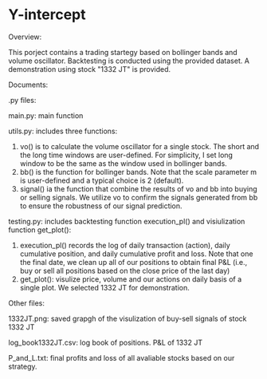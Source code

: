 # Y-intercept

Overview: 

This porject contains a trading startegy based on bollinger bands and volume oscillator. Backtesting is conducted using the provided dataset. A demonstration using stock "1332 JT" is provided.

Documents:

.py files:


main.py: main function 


utils.py: includes three functions:


  1. vo() is to calculate the volume oscillator for a single stock. The short and the long time windows are user-defined. For simplicity, I set long window to be the same as the window used in bollinger bands. 
  2. bb() is the function for bollinger bands. Note that the scale parameter m is user-defined and a typical choice is 2 (default).
  3. signal() ia the function that combine the results of vo and bb into buying or selling signals. We utilize vo to confirm the signals generated from bb to ensure the robustness of our signal prediction. 


testing.py: includes backtesting function execution_pl() and visiulization function get_plot():
  1. execution_pl() records the log of daily transaction (action), daily cumulative position, and daily cumulative profit and loss. Note that one the final date, we clean up all of our positions to obtain final P&L (i.e., buy or sell all positions based on the close price of the last day)
  2. get_plot(): visulize price, volume and our actions on daily basis of a single plot. We selected 1332 JT for demonstration. 
  
Other files:


1332JT.png: saved grapgh of the visulization of buy-sell signals of stock 1332 JT


log_book1332JT.csv: log book of positions. P&L of 1332 JT


P_and_L.txt: final profits and loss of all avaliable stocks based on our strategy.



  
  
 
